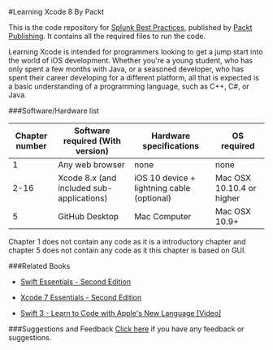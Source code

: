 #Learning Xcode 8
By Packt

This is the code repository for [Splunk Best Practices](https://www.packtpub.com/application-development/learning-xcode-8?utm_source=github&utm_medium=repository&utm_campaign=9781785885723), published by [Packt Publishing](https://www.packtpub.com/). It contains all the required files to run the code.

Learning Xcode is intended for programmers looking to get a jump start into the world of iOS development. Whether you're a young student, who has only spent a few months with Java, or a seasoned developer, who has spent their career developing for a different platform, all that is expected is a basic understanding of a programming language, such as C++, C#, or Java.

###Software/Hardware list

|Chapter number|Software required (With version)|Hardware specifications|OS required|
|--------------|--------------------------------|-----------------------|-----------|
|1|Any web browser|none|none|
|2-16|Xcode 8.x (and included sub-applications)|iOS 10 device + lightning cable (optional)|Mac OSX 10.10.4 or higher|
|5|GitHub Desktop|Mac Computer|Mac OSX 10.9+|


Chapter 1 does not contain any code as it is a introductory chapter and chapter 5 does not contain any code as it this chapter is based on GUI.

###Related Books

* [Swift Essentials - Second Edition](https://www.packtpub.com/application-development/swift-essentials-second-edition?utm_source=github&utm_medium=repository&utm_campaign=9781785888878)

* [Xcode 7 Essentials - Second Edition](https://www.packtpub.com/application-development/xcode-7-essentials-second-edition?utm_source=github&utm_medium=repository&utm_campaign=9781785889011)

* [Swift 3 - Learn to Code with Apple's New Language [Video]](https://www.packtpub.com/application-development/swift-3-learn-code-apples-new-language?utm_source=github&utm_medium=repository&utm_campaign=9781787127005)

###Suggestions and Feedback
 [Click here](https://docs.google.com/forms/d/e/1FAIpQLSe5qwunkGf6PUvzPirPDtuy1Du5Rlzew23UBp2S-P3wB-GcwQ/viewform) if you have any feedback or suggestions.

